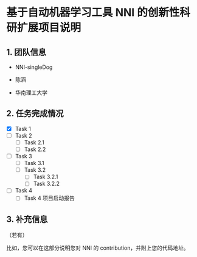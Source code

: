 # 基于自动机器学习工具 NNI 的创新性科研扩展项目说明

## 1. 团队信息

+ NNI-singleDog

+ 陈涵

+ 华南理工大学


## 2. 任务完成情况

- [x] Task 1
- [ ] Task 2
  - [ ] Task 2.1
  - [ ] Task 2.2
- [ ] Task 3
  - [ ] Task 3.1
  - [ ] Task 3.2
    - [ ] Task 3.2.1
    - [ ] Task 3.2.2
- [ ] Task 4
  - [ ] Task 4 项目启动报告

## 3. 补充信息

（若有）

比如，您可以在这部分说明您对 NNI 的 contribution，并附上您的代码地址。
